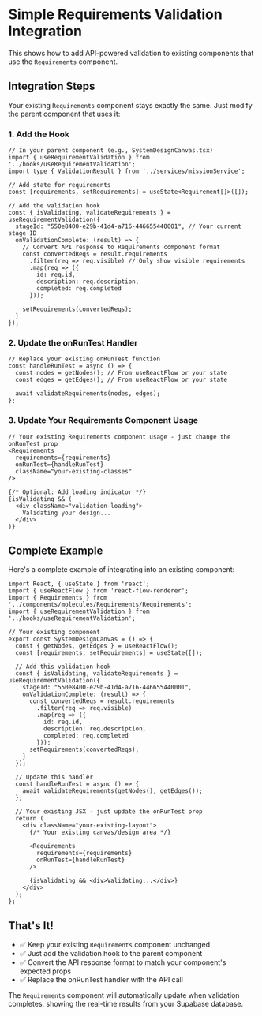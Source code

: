 # Simple Requirements Validation Integration

This shows how to add API-powered validation to existing components that use the `Requirements` component.

## Integration Steps

Your existing `Requirements` component stays exactly the same. Just modify the parent component that uses it:

### 1. Add the Hook

```tsx
// In your parent component (e.g., SystemDesignCanvas.tsx)
import { useRequirementValidation } from '../hooks/useRequirementValidation';
import type { ValidationResult } from '../services/missionService';

// Add state for requirements
const [requirements, setRequirements] = useState<Requirement[]>([]);

// Add the validation hook
const { isValidating, validateRequirements } = useRequirementValidation({
  stageId: "550e8400-e29b-41d4-a716-446655440001", // Your current stage ID
  onValidationComplete: (result) => {
    // Convert API response to Requirements component format
    const convertedReqs = result.requirements
      .filter(req => req.visible) // Only show visible requirements
      .map(req => ({
        id: req.id,
        description: req.description,
        completed: req.completed
      }));
    
    setRequirements(convertedReqs);
  }
});
```

### 2. Update the onRunTest Handler

```tsx
// Replace your existing onRunTest function
const handleRunTest = async () => {
  const nodes = getNodes(); // From useReactFlow or your state
  const edges = getEdges(); // From useReactFlow or your state
  
  await validateRequirements(nodes, edges);
};
```

### 3. Update Your Requirements Component Usage

```tsx
// Your existing Requirements component usage - just change the onRunTest prop
<Requirements
  requirements={requirements}
  onRunTest={handleRunTest}
  className="your-existing-classes"
/>

{/* Optional: Add loading indicator */}
{isValidating && (
  <div className="validation-loading">
    Validating your design...
  </div>
)}
```

## Complete Example

Here's a complete example of integrating into an existing component:

```tsx
import React, { useState } from 'react';
import { useReactFlow } from 'react-flow-renderer';
import { Requirements } from '../components/molecules/Requirements/Requirements';
import { useRequirementValidation } from '../hooks/useRequirementValidation';

// Your existing component
export const SystemDesignCanvas = () => {
  const { getNodes, getEdges } = useReactFlow();
  const [requirements, setRequirements] = useState([]);

  // Add this validation hook
  const { isValidating, validateRequirements } = useRequirementValidation({
    stageId: "550e8400-e29b-41d4-a716-446655440001",
    onValidationComplete: (result) => {
      const convertedReqs = result.requirements
        .filter(req => req.visible)
        .map(req => ({
          id: req.id,
          description: req.description,
          completed: req.completed
        }));
      setRequirements(convertedReqs);
    }
  });

  // Update this handler
  const handleRunTest = async () => {
    await validateRequirements(getNodes(), getEdges());
  };

  // Your existing JSX - just update the onRunTest prop
  return (
    <div className="your-existing-layout">
      {/* Your existing canvas/design area */}
      
      <Requirements
        requirements={requirements}
        onRunTest={handleRunTest}
      />
      
      {isValidating && <div>Validating...</div>}
    </div>
  );
};
```

## That's It!

- ✅ Keep your existing `Requirements` component unchanged
- ✅ Just add the validation hook to the parent component  
- ✅ Convert the API response format to match your component's expected props
- ✅ Replace the onRunTest handler with the API call

The `Requirements` component will automatically update when validation completes, showing the real-time results from your Supabase database. 